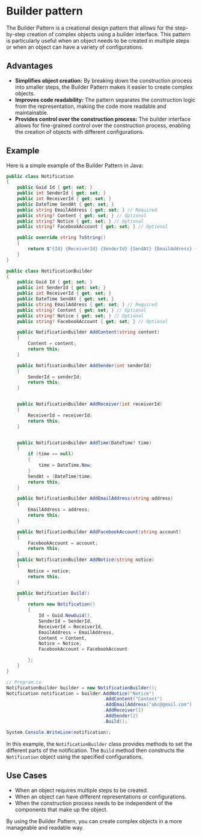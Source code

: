 # Builder pattern
The Builder Pattern is a creational design pattern that allows for the step-by-step creation of complex objects using a builder interface. This pattern is particularly useful when an object needs to be created in multiple steps or when an object can have a variety of configurations.

## Advantages
- **Simplifies object creation:** By breaking down the construction process into smaller steps, the Builder Pattern makes it easier to create complex objects.
- **Improves code readability:** The pattern separates the construction logic from the representation, making the code more readable and maintainable.
- **Provides control over the construction process:** The builder interface allows for fine-grained control over the construction process, enabling the creation of objects with different configurations.

## Example
Here is a simple example of the Builder Pattern in Java:

```C#
public class Notification
{
    public Guid Id { get; set; }
    public int SenderId { get; set; }
    public int ReceiverId { get; set; }
    public DateTime SendAt { get; set; }
    public string EmailAddress { get; set; } // Required
    public string? Content { get; set; } // Optional
    public string? Notice { get; set; } // Optional
    public string? FacebookAccount { get; set; } // Optional

    public override string ToString()
    {
        return $"{Id} {ReceiverId} {SenderId} {SendAt} {EmailAddress} {FacebookAccount} {Notice} {Content}";
    }
}

public class NotificationBuilder
{
    public Guid Id { get; set; }
    public int SenderId { get; set; }
    public int ReceiverId { get; set; }
    public DateTime SendAt { get; set; }
    public string EmailAddress { get; set; } // Required
    public string? Content { get; set; } // Optional
    public string? Notice { get; set; } // Optional
    public string? FacebookAccount { get; set; } // Optional

    public NotificationBuilder AddContent(string content)
    {
        Content = content;
        return this;
    }

    public NotificationBuilder AddSender(int senderId)
    {
        SenderId = senderId;
        return this;
    }


    public NotificationBuilder AddReceiver(int receiverId)
    {
        ReceiverId = receiverId;
        return this;
    }


    public NotificationBuilder AddTime(DateTime? time)
    {
        if (time == null)
        {
            time = DateTime.Now;
        }
        SendAt = (DateTime)time;
        return this;
    }

    public NotificationBuilder AddEmailAddress(string address)
    {
        EmailAddress = address;
        return this;
    }

    public NotificationBuilder AddFacebookAccount(string account)
    {
        FacebookAccount = account;
        return this;
    }
    public NotificationBuilder AddNotice(string notice)
    {
        Notice = notice;
        return this;
    }

    public Notification Build()
    {
        return new Notification()
        {
            Id = Guid.NewGuid(),
            SenderId = SenderId,
            ReceiverId = ReceiverId,
            EmailAddress = EmailAddress,
            Content = Content,
            Notice = Notice,
            FacebookAccount = FacebookAccount

        };
    }
}

// Program.cs
NotificationBuilder builder = new NotificationBuilder();
Notification notification = builder.AddNotice("Notice")
                                    .AddContent("Content")
                                    .AddEmailAddress("abc@gmail.com")
                                    .AddReceiver(1)
                                    .AddSender(2)
                                    .Build();

System.Console.WriteLine(notification);

```

In this example, the `NotificationBuilder` class provides methods to set the different parts of the notification. The `Build` method then constructs the `Notification` object using the specified configurations.

## Use Cases
- When an object requires multiple steps to be created.
- When an object can have different representations or configurations.
- When the construction process needs to be independent of the components that make up the object.

By using the Builder Pattern, you can create complex objects in a more manageable and readable way.